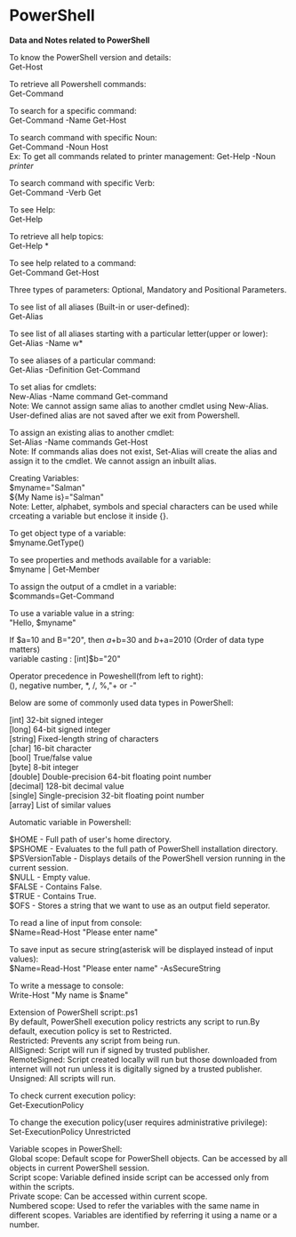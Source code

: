 # PowerShell
<b>Data and Notes related to PowerShell</b>   

To know the PowerShell version and details:  
Get-Host  

To retrieve all Powershell commands:  
Get-Command  

To search for a specific command:  
Get-Command -Name Get-Host  

To search command with specific Noun:  
Get-Command -Noun Host  
Ex: To get all commands related to printer management: Get-Help -Noun *printer*

To search command with specific Verb:  
Get-Command -Verb Get  

To see Help:  
Get-Help  

To retrieve all help topics:  
Get-Help *

To see help related to a command:  
Get-Command Get-Host  

Three types of parameters: Optional, Mandatory and Positional Parameters.  

To see list of all aliases (Built-in or user-defined):  
Get-Alias  

To see list of all aliases starting with a particular letter(upper or lower):  
Get-Alias -Name w*  

To see aliases of a particular command:  
Get-Alias -Definition Get-Command  

To set alias for cmdlets:  
New-Alias -Name command Get-command  
Note: We cannot assign same alias to another cmdlet using New-Alias. User-defined alias are not saved after we exit from Powershell.  

To assign an existing alias to another cmdlet:  
Set-Alias -Name commands Get-Host  
Note: If commands alias does not exist, Set-Alias will create the alias and assign it to the cmdlet. We cannot assign an inbuilt alias.  

Creating Variables:  
$myname="Salman"  
${My Name is}="Salman"  
Note: Letter, alphabet, symbols and special characters can be used while crceating a variable but enclose it inside {}.  

To get object type of a variable:  
$myname.GetType()  

To see properties and methods available for a variable:  
$myname | Get-Member  

To assign the output of a cmdlet in a variable:  
$commands=Get-Command  

To use a variable value in a string:  
"Hello, $myname"  

If $a=10 and B="20", then $a+$b=30 and $b+$a=2010 (Order of data type matters)  
variable casting : [int]$b="20"  

Operator precedence in Poweshell(from left to right):  
(), negative number, *, /, %,"+ or -"  

Below are some of commonly used data types in PowerShell:  

[int] 32-bit signed integer  
[long] 64-bit signed integer  
[string] Fixed-length string of characters  
[char] 16-bit character  
[bool] True/false value  
[byte] 8-bit integer  
[double] Double-precision 64-bit floating point number  
[decimal] 128-bit decimal value  
[single] Single-precision 32-bit floating point number  
[array] List of similar values  

Automatic variable in Powershell:  

$HOME - Full path of user's home directory.  
$PSHOME - Evaluates to the full path of PowerShell installation directory.  
$PSVersionTable - Displays details of the PowerShell version running in the current session.  
$NULL - Empty value.  
$FALSE - Contains False.    
$TRUE - Contains True.  
$OFS - Stores a string that we want to use as an output field seperator.  

To read a line of input from console:  
$Name=Read-Host "Please enter name"  

To save input as secure string(asterisk will be displayed instead of input values):  
$Name=Read-Host "Please enter name" -AsSecureString  

To write a message to console:  
Write-Host "My name is $name"  

Extension of PowerShell script:.ps1  
By default, PowerShell execution policy restricts any script to run.By default, execution policy is set to Restricted.  
Restricted: Prevents any script from being run.  
AllSigned: Script will run if signed by trusted publisher.  
RemoteSigned: Script created locally will run but those downloaded from internet will not run unless it is digitally signed by a trusted publisher.  
Unsigned: All scripts will run.  

To check current execution policy:  
Get-ExecutionPolicy  

To change the execution policy(user requires administrative privilege):  
Set-ExecutionPolicy Unrestricted  

Variable scopes in PowerShell:  
Global scope: Default scope for PowerShell objects. Can be accessed by all objects in current PowerShell session.  
Script scope: Variable defined inside script can be accessed only from within the scripts.  
Private scope: Can be accessed within current scope.  
Numbered scope: Used to refer the variables with the same name in different scopes. Variables are identified by referring it using a name or a number.  














